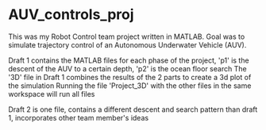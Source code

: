 # AUV_controls_proj
This was my Robot Control team project written in MATLAB. Goal was to simulate trajectory control of an Autonomous Underwater Vehicle (AUV).

Draft 1 contains the MATLAB files for each phase of the project, 'p1' is the descent of the AUV to a certain depth, 'p2' is the ocean floor search
The '3D' file in Draft 1 combines the results of the 2 parts to create a 3d plot of the simulation
Running the file 'Project_3D' with the other files in the same workspace will run all files

Draft 2 is one file, contains a different descent and search pattern than draft 1, incorporates other team member's ideas

